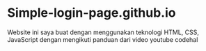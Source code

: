 # Simple-login-page.github.io

Website ini saya buat dengan menggunakan teknologi HTML, CSS, JavaScript dengan mengikuti panduan dari video youtube codehal 
